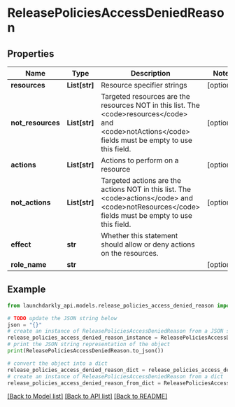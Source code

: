 # ReleasePoliciesAccessDeniedReason


## Properties

Name | Type | Description | Notes
------------ | ------------- | ------------- | -------------
**resources** | **List[str]** | Resource specifier strings | [optional] 
**not_resources** | **List[str]** | Targeted resources are the resources NOT in this list. The &lt;code&gt;resources&lt;/code&gt; and &lt;code&gt;notActions&lt;/code&gt; fields must be empty to use this field. | [optional] 
**actions** | **List[str]** | Actions to perform on a resource | [optional] 
**not_actions** | **List[str]** | Targeted actions are the actions NOT in this list. The &lt;code&gt;actions&lt;/code&gt; and &lt;code&gt;notResources&lt;/code&gt; fields must be empty to use this field. | [optional] 
**effect** | **str** | Whether this statement should allow or deny actions on the resources. | 
**role_name** | **str** |  | [optional] 

## Example

```python
from launchdarkly_api.models.release_policies_access_denied_reason import ReleasePoliciesAccessDeniedReason

# TODO update the JSON string below
json = "{}"
# create an instance of ReleasePoliciesAccessDeniedReason from a JSON string
release_policies_access_denied_reason_instance = ReleasePoliciesAccessDeniedReason.from_json(json)
# print the JSON string representation of the object
print(ReleasePoliciesAccessDeniedReason.to_json())

# convert the object into a dict
release_policies_access_denied_reason_dict = release_policies_access_denied_reason_instance.to_dict()
# create an instance of ReleasePoliciesAccessDeniedReason from a dict
release_policies_access_denied_reason_from_dict = ReleasePoliciesAccessDeniedReason.from_dict(release_policies_access_denied_reason_dict)
```
[[Back to Model list]](../README.md#documentation-for-models) [[Back to API list]](../README.md#documentation-for-api-endpoints) [[Back to README]](../README.md)



